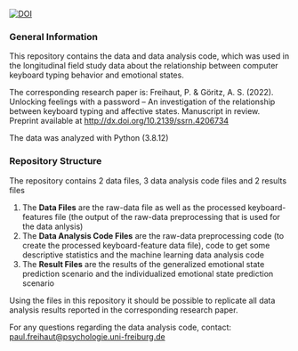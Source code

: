 [![DOI](https://zenodo.org/badge/DOI/10.5281/zenodo.6772378.svg)](https://doi.org/10.5281/zenodo.6772378)

### General Information

This repository contains the data and data analysis code, which was used in the longitudinal field study data about
the relationship between computer keyboard typing behavior and emotional states.

The corresponding research paper is: Freihaut, P. & Göritz, A. S. (2022). Unlocking feelings with a password – An investigation of the relationship between keyboard typing and affective states. Manuscript in review. Preprint available at http://dx.doi.org/10.2139/ssrn.4206734



The data was analyzed with Python (3.8.12)


### Repository Structure

The repository contains 2 data files, 3 data analysis code files and 2 results files

1. The **Data Files** are the raw-data file as well as the processed keyboard-features file (the output of the raw-data preprocessing that is used for the data anlysis)
2. The **Data Analysis Code Files** are the raw-data preprocessing code (to create the processed keyboard-feature data file), code to get some descriptive statistics and the machine learning data analysis code
3. The **Result Files** are the results of the generalized emotional state prediction scenario and the individualized emotional state prediction scenario


Using the files in this repository it should be possible to replicate all data analysis results reported in the corresponding research paper.

For any questions regarding the data analysis code, contact: paul.freihaut@psychologie.uni-freiburg.de
